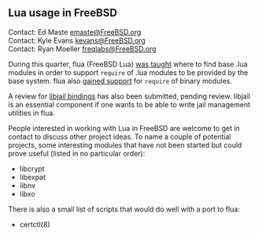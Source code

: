 ## Lua usage in FreeBSD ##

Contact: Ed Maste <emaste@FreeBSD.org>  
Contact: Kyle Evans <kevans@FreeBSD.org>  
Contact: Ryan Moeller <freqlabs@FreeBSD.org>

During this quarter, flua (FreeBSD Lua) [was taught](https://svnweb.freebsd.org/base/?view=revision&revision=r364182)
where to find base .lua modules in order to support `require` of .lua modules
to be provided by the base system.  flua also [gained support](https://svnweb.freebsd.org/base/?view=revision&revision=r364222)
for `require` of binary modules.

A review for [libjail bindings](https://reviews.freebsd.org/D26080) has also
been submitted, pending review.  libjail is an essential component if one wants
to be able to write jail management utilities in flua.

People interested in working with Lua in FreeBSD are welcome to get in
contact to discuss other project ideas.  To name a couple of potential
projects, some interesting modules that have not been started but could
prove useful (listed in no particular order):

  * libcrypt
  * libexpat
  * libnv
  * libxo

There is also a small list of scripts that would do well with a port to flua:

  * certctl(8)
